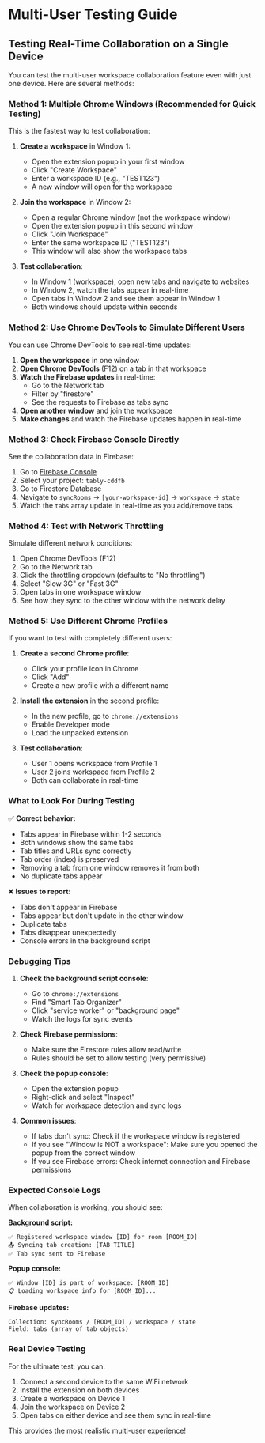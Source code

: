 # Multi-User Testing Guide

## Testing Real-Time Collaboration on a Single Device

You can test the multi-user workspace collaboration feature even with just one device. Here are several methods:

### Method 1: Multiple Chrome Windows (Recommended for Quick Testing)

This is the fastest way to test collaboration:

1. **Create a workspace** in Window 1:
   - Open the extension popup in your first window
   - Click "Create Workspace"
   - Enter a workspace ID (e.g., "TEST123")
   - A new window will open for the workspace

2. **Join the workspace** in Window 2:
   - Open a regular Chrome window (not the workspace window)
   - Open the extension popup in this second window
   - Click "Join Workspace"
   - Enter the same workspace ID ("TEST123")
   - This window will also show the workspace tabs

3. **Test collaboration**:
   - In Window 1 (workspace), open new tabs and navigate to websites
   - In Window 2, watch the tabs appear in real-time
   - Open tabs in Window 2 and see them appear in Window 1
   - Both windows should update within seconds

### Method 2: Use Chrome DevTools to Simulate Different Users

You can use Chrome DevTools to see real-time updates:

1. **Open the workspace** in one window
2. **Open Chrome DevTools** (F12) on a tab in that workspace
3. **Watch the Firebase updates** in real-time:
   - Go to the Network tab
   - Filter by "firestore"
   - See the requests to Firebase as tabs sync
4. **Open another window** and join the workspace
5. **Make changes** and watch the Firebase updates happen in real-time

### Method 3: Check Firebase Console Directly

See the collaboration data in Firebase:

1. Go to [Firebase Console](https://console.firebase.google.com)
2. Select your project: `tably-cddfb`
3. Go to Firestore Database
4. Navigate to `syncRooms` → `[your-workspace-id]` → `workspace` → `state`
5. Watch the `tabs` array update in real-time as you add/remove tabs

### Method 4: Test with Network Throttling

Simulate different network conditions:

1. Open Chrome DevTools (F12)
2. Go to the Network tab
3. Click the throttling dropdown (defaults to "No throttling")
4. Select "Slow 3G" or "Fast 3G"
5. Open tabs in one workspace window
6. See how they sync to the other window with the network delay

### Method 5: Use Different Chrome Profiles

If you want to test with completely different users:

1. **Create a second Chrome profile**:
   - Click your profile icon in Chrome
   - Click "Add"
   - Create a new profile with a different name

2. **Install the extension** in the second profile:
   - In the new profile, go to `chrome://extensions`
   - Enable Developer mode
   - Load the unpacked extension

3. **Test collaboration**:
   - User 1 opens workspace from Profile 1
   - User 2 joins workspace from Profile 2
   - Both can collaborate in real-time

### What to Look For During Testing

✅ **Correct behavior:**
- Tabs appear in Firebase within 1-2 seconds
- Both windows show the same tabs
- Tab titles and URLs sync correctly
- Tab order (index) is preserved
- Removing a tab from one window removes it from both
- No duplicate tabs appear

❌ **Issues to report:**
- Tabs don't appear in Firebase
- Tabs appear but don't update in the other window
- Duplicate tabs
- Tabs disappear unexpectedly
- Console errors in the background script

### Debugging Tips

1. **Check the background script console**:
   - Go to `chrome://extensions`
   - Find "Smart Tab Organizer"
   - Click "service worker" or "background page"
   - Watch the logs for sync events

2. **Check Firebase permissions**:
   - Make sure the Firestore rules allow read/write
   - Rules should be set to allow testing (very permissive)

3. **Check the popup console**:
   - Open the extension popup
   - Right-click and select "Inspect"
   - Watch for workspace detection and sync logs

4. **Common issues**:
   - If tabs don't sync: Check if the workspace window is registered
   - If you see "Window is NOT a workspace": Make sure you opened the popup from the correct window
   - If you see Firebase errors: Check internet connection and Firebase permissions

### Expected Console Logs

When collaboration is working, you should see:

**Background script:**
```
✅ Registered workspace window [ID] for room [ROOM_ID]
📤 Syncing tab creation: [TAB_TITLE]
✅ Tab sync sent to Firebase
```

**Popup console:**
```
✅ Window [ID] is part of workspace: [ROOM_ID]
📋 Loading workspace info for [ROOM_ID]...
```

**Firebase updates:**
```
Collection: syncRooms / [ROOM_ID] / workspace / state
Field: tabs (array of tab objects)
```

### Real Device Testing

For the ultimate test, you can:
1. Connect a second device to the same WiFi network
2. Install the extension on both devices
3. Create a workspace on Device 1
4. Join the workspace on Device 2
5. Open tabs on either device and see them sync in real-time

This provides the most realistic multi-user experience!

